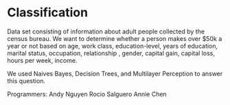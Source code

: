 # Classification

Data set consisting of information about adult people collected by the census bureau. 
We want to determine whether a person makes over $50k a year or not based on age, work class, education-level,
years of education, marital status, occupation, relationship , gender, capital gain, capital loss, hours per week, income. 

We used Naives Bayes, Decision Trees, and Multilayer Perception to answer this question. 

Programmers: 
Andy Nguyen 
Rocio Salguero 
Annie Chen
